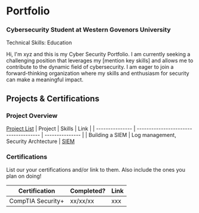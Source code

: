 # Portfolio
### Cybersecurity Student at Western Govenors University
Technical Skills: 
Education

Hi, I'm xyz and this is my Cyber Security Portfolio. I am currently seeking a challenging position that leverages my [mention key skills] and allows me to contribute to the dynamic field of cybersecurity. I am eager to join a forward-thinking organization where my skills and enthusiasm for security can make a meaningful impact.

## Projects & Certifications

### Project Overview
[Project List](https://portfolio-rg.github.io/projects/projectlist.html)
|     Project     |                 Skills                |      Link       |
| --------------- | ------------------------------------- | --------------- | 
| Building a SIEM | Log management, Security Archtecture  | [SIEM](https://portfolio-rg.github.io/projects/siem.html)
 

### Certifications 
List our your certifications and/or link to them. Also include the ones you plan on doing!

|     Certification     |               Completed?               |     Link       |
| --------------------  | -------------------------------------- | ---------------| 
| CompTIA Security+     |                xx/xx/xx                |     xxx        | 

